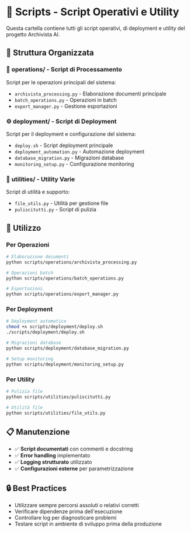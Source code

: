 # 📁 Scripts - Script Operativi e Utility

Questa cartella contiene tutti gli script operativi, di deployment e utility del progetto Archivista AI.

## 📂 Struttura Organizzata

### 🚀 **operations/** - Script di Processamento
Script per le operazioni principali del sistema:
- `archivista_processing.py` - Elaborazione documenti principale
- `batch_operations.py` - Operazioni in batch
- `export_manager.py` - Gestione esportazioni

### ⚙️ **deployment/** - Script di Deployment
Script per il deployment e configurazione del sistema:
- `deploy.sh` - Script deployment principale
- `deployment_automation.py` - Automazione deployment
- `database_migration.py` - Migrazioni database
- `monitoring_setup.py` - Configurazione monitoring

### 🔧 **utilities/** - Utility Varie
Script di utilità e supporto:
- `file_utils.py` - Utilità per gestione file
- `puliscitutti.py` - Script di pulizia

## 🎯 **Utilizzo**

### Per Operazioni
```bash
# Elaborazione documenti
python scripts/operations/archivista_processing.py

# Operazioni batch
python scripts/operations/batch_operations.py

# Esportazioni
python scripts/operations/export_manager.py
```

### Per Deployment
```bash
# Deployment automatico
chmod +x scripts/deployment/deploy.sh
./scripts/deployment/deploy.sh

# Migrazioni database
python scripts/deployment/database_migration.py

# Setup monitoring
python scripts/deployment/monitoring_setup.py
```

### Per Utility
```bash
# Pulizia file
python scripts/utilities/puliscitutti.py

# Utilità file
python scripts/utilities/file_utils.py
```

## 📋 **Manutenzione**

- ✅ **Script documentati** con commenti e docstring
- ✅ **Error handling** implementato
- ✅ **Logging strutturato** utilizzato
- ✅ **Configurazioni esterne** per parametrizzazione

## 🔒 **Best Practices**

- Utilizzare sempre percorsi assoluti o relativi corretti
- Verificare dipendenze prima dell'esecuzione
- Controllare log per diagnosticare problemi
- Testare script in ambiente di sviluppo prima della produzione
